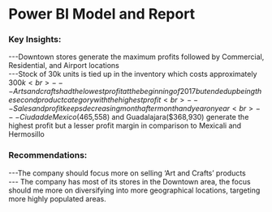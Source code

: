# Power BI Model and Report

<h3> Key Insights:  </h3>

---Downtown stores generate the maximum profits followed by Commercial, Residential, and Airport locations<br>
---Stock of 30k units is tied up in the inventory which costs approximately $300k<br>
---Arts and crafts had the lowest profit at the beginning of 2017 but ended up being the second product category with the highest profit<br>
---Sales and profit keeps decreasing month after month and year on year<br>
---Ciudad de Mexico($465,558) and Guadalajara($368,930) generate the highest profit but a lesser profit margin in comparison to Mexicali and Hermosillo<br>


<h3> Recommendations: </h3>

---The company should focus more on selling  ‘Art and Crafts’ products <br>
--- The company has most of its stores in the Downtown area, the focus should me more on diversifying into more geographical locations, targeting more highly populated areas. <br>

